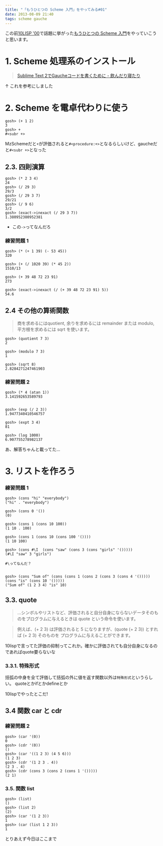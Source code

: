 ```yaml
---
title: "「もうひとつの Scheme 入門」をやってみる#01"
date: 2013-08-09 21:40
tags: scheme gauche
---
```


この前[10LISP '00](http://connpass.com/event/2933/)で話題に挙がった[もうひとつの Scheme 入門](http://www.shido.info/lisp/idx_scm.html)をやっていこうと思います。


# 1. Scheme 処理系のインストール

> [Sublime Text 2でGaucheコードを書くために - 飲んだり寝たり](http://nomnel.net/blog/st2-gauche/)

↑ これを参考にしました

# 2. Scheme を電卓代わりに使う
```
gosh> (+ 1 2)
3
gosh> +
#<subr +>
```

MzSchemeだと`+`が評価されると`#<procedure:+>`となるらしいけど、gaucheだと`#<subr +>`となった


## 2.3. 四則演算
```
gosh> (* 2 3 4)
24
gosh> (/ 29 3)
29/3
gosh> (/ 29 3 7)
29/21
gosh> (/ 9 6)
3/2
gosh> (exact->inexact (/ 29 3 7))
1.380952380952381
```

- この`->`ってなんだろ


### 練習問題 1
```
gosh> (* (+ 1 39) (- 53 45))
320

gosh> (+ (/ 1020 39) (* 45 2))
1510/13

gosh> (+ 39 48 72 23 91)
273

gosh> (exact->inexact (/ (+ 39 48 72 23 91) 5))
54.6
```

## 2.4 その他の算術関数

> 商を求めるにはquotient, 余りを求めるには remainder または modulo, 平方根を求めるには sqrt を使います。

```
gosh> (quotient 7 3)
2

gosh> (modulo 7 3)
1

gosh> (sqrt 8)
2.8284271247461903

```

### 練習問題 2

```
gosh> (* 4 (atan 1))
3.141592653589793


gosh> (exp (/ 2 3))
1.9477340410546757

gosh> (expt 3 4)
81

gosh> (log 1000)
6.907755278982137
```



あ、解答ちゃんと載ってた...


# 3. リストを作ろう

### 練習問題 1

```
gosh> (cons "hi" "everybody")
("hi" . "everybody")

gosh> (cons 0 '())
(0)

gosh> (cons 1 (cons 10 100))
(1 10 . 100)

gosh> (cons 1 (cons 10 (cons 100 '())))
(1 10 100)

gosh> (cons #\I  (cons "saw" (cons 3 (cons "girls" '()))))
(#\I "saw" 3 "girls")

#\ってなんだ？


gosh> (cons "Sum of" (cons (cons 1 (cons 2 (cons 3 (cons 4 '())))) (cons "is" (cons 10 '()))))
("Sum of" (1 2 3 4) "is" 10)
```


## 3.3. quote

> ...シンボルやリストなど、評価されると自分自身にならないデータそのものをプログラムに与えるときは quote という命令を使います。

>例えば、(+ 2 3) は評価されると 5 になりますが、(quote (+ 2 3)) とすれば (+ 2 3) そのものを プログラムに与えることができます。

10lispで言ってた評価の抑制ってこれか。確かに評価されても自分自身になるのであればquote要らないな

### 3.3.1. 特殊形式

括弧の中身を全て評価して括弧の外に値を返す関数以外は`特殊形式`というらしい。
quoteとかifとかdefineとか

10lispでやったとこだ!


## 3.4 関数 car と cdr

### 練習問題 2

```
gosh> (car '(0))
0
gosh> (cdr '(0))
()
gosh> (car '((1 2 3) (4 5 6)))
(1 2 3)
gosh> (cdr '(1 2 3 . 4))
(2 3 . 4)
gosh> (cdr (cons 3 (cons 2 (cons 1 '()))))
(2 1)
```

### 3.5. 関数 list

```
gosh> (list)
()
gosh> (list 2)
(2)
gosh> (car '(1 2 3))
1
gosh> (car (list 1 2 3))
1
```

とりあえず今日はここまで